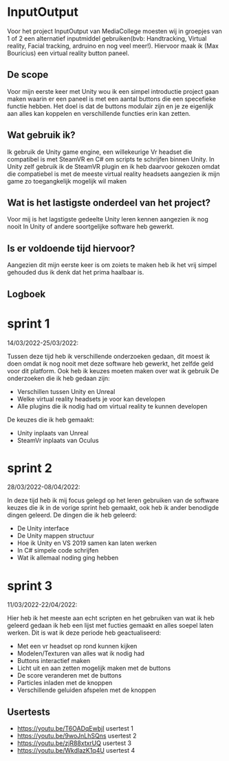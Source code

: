 # InputOutput 
Voor het project InputOutput van MediaCollege moesten wij in groepjes van 1 of 2 een alternatief inputmiddel gebruiken(bvb: Handtracking, Virtual reality, Facial tracking, ardruino en nog veel meer!).
Hiervoor maak ik (Max Bouricius) een virtual reality button paneel.

## De scope
Voor mijn eerste keer met Unity wou ik een simpel introductie project gaan maken waarin er een paneel is met een aantal buttons die een specefieke functie hebben.
Het doel is dat de buttons modulair zijn en je ze eigenlijk aan alles kan koppelen en verschillende functies erin kan zetten.

## Wat gebruik ik?
Ik gebruik de Unity game engine, een willekeurige Vr headset die compatibel is met SteamVR en C# om scripts te schrijfen binnen Unity.
In Unity zelf gebruik ik de SteamVR plugin en ik heb daarvoor gekozen omdat die compatiebel is met de meeste virtual reality headsets aangezien ik mijn game zo toegangkelijk mogelijk wil maken

## Wat is het lastigste onderdeel van het project?
Voor mij is het lagstigste gedeelte Unity leren kennen aangezien ik nog nooit In Unity of andere soortgelijke software heb gewerkt.

## Is er voldoende tijd hiervoor?
Aangezien dit mijn eerste keer is om zoiets te maken heb ik het vrij simpel gehouded dus ik denk dat het prima haalbaar is.

## Logboek
# sprint 1
14/03/2022-25/03/2022:

Tussen deze tijd heb ik verschillende onderzoeken gedaan, dit moest ik doen omdat ik nog nooit met deze software heb gewerkt, het zelfde geld voor dit platform.
Ook heb ik keuzes moeten maken over wat ik gebruik 
De onderzoeken die ik heb gedaan zijn:
* Verschillen tussen Unity en Unreal
* Welke virtual reality headsets je voor kan developen
* Alle plugins die ik nodig had om virtual reality te kunnen developen


De keuzes die ik heb gemaakt:
* Unity inplaats van Unreal
* SteamVr inplaats van Oculus

# sprint 2
28/03/2022-08/04/2022:

In deze tijd heb ik mij focus gelegd op het leren gebruiken van de software keuzes die ik in de vorige sprint heb gemaakt, ook heb ik ander benodigde dingen geleerd.
De dingen die ik heb geleerd:
* De Unity interface
* De Unity mappen structuur
* Hoe ik Unity en VS 2019 samen kan laten werken
* In C# simpele code schrijfen
* Wat ik allemaal noding ging hebben

# sprint 3
11/03/2022-22/04/2022:

Hier heb ik het meeste aan echt scripten en het gebruiken van wat ik heb geleerd gedaan ik heb een lijst met fucties gemaakt en alles soepel laten werken.
Dit is wat ik deze periode heb geactualiseerd:
* Met een vr headset op rond kunnen kijken
* Modelen/Texturen van alles wat ik nodig had
* Buttons interactief maken
* Licht uit en aan zetten mogelijk maken met de buttons
* De score veranderen met de buttons
* Particles inladen met de knoppen
* Verschillende geluiden afspelen met de knoppen


## Usertests

* https://youtu.be/T6OADqEwbjI usertest 1
* https://youtu.be/9woJnLhSQns usertest 2
* https://youtu.be/zjR88xtxrUQ usertest 3
* https://youtu.be/WkdlazK1q4U usertest 4
